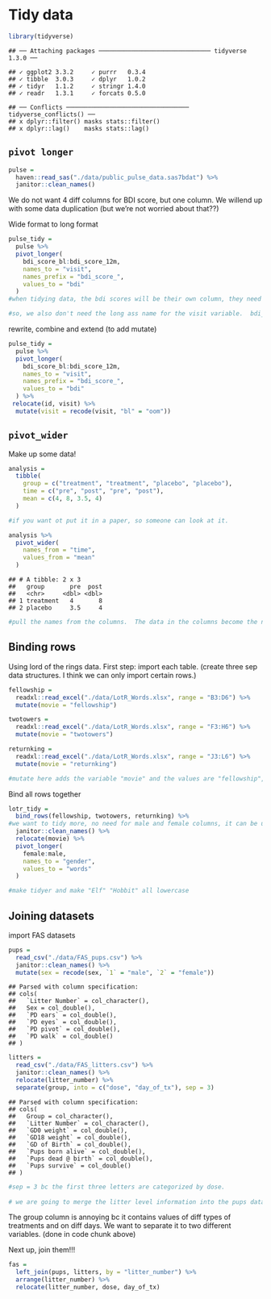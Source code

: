 Tidy data
================

``` r
library(tidyverse)
```

    ## ── Attaching packages ─────────────────────────────── tidyverse 1.3.0 ──

    ## ✓ ggplot2 3.3.2     ✓ purrr   0.3.4
    ## ✓ tibble  3.0.3     ✓ dplyr   1.0.2
    ## ✓ tidyr   1.1.2     ✓ stringr 1.4.0
    ## ✓ readr   1.3.1     ✓ forcats 0.5.0

    ## ── Conflicts ────────────────────────────────── tidyverse_conflicts() ──
    ## x dplyr::filter() masks stats::filter()
    ## x dplyr::lag()    masks stats::lag()

## `pivot longer`

``` r
pulse = 
  haven::read_sas("./data/public_pulse_data.sas7bdat") %>% 
  janitor::clean_names()
```

We do not want 4 diff columns for BDI score, but one column. We willend
up with some data duplication (but we’re not worried about that??)

Wide format to long format

``` r
pulse_tidy = 
  pulse %>% 
  pivot_longer(
    bdi_score_bl:bdi_score_12m,
    names_to = "visit",
    names_prefix = "bdi_score_",
    values_to = "bdi"
  )
#when tidying data, the bdi scores will be their own column, they need their own name, which we've named here as "visit". Their values will no longer fall under their current columns and need to be renamed as well to "bdi"

#so, we also don't need the long ass name for the visit variable.  bdi_score_bl can just be "bl" or "baseline".  The `names_prefix` fn removes it.  NEXT time, fix bl to 0m for consistency (IN THE NEXT CODE CHUNK.
```

rewrite, combine and extend (to add mutate)

``` r
pulse_tidy = 
  pulse %>% 
  pivot_longer(
    bdi_score_bl:bdi_score_12m,
    names_to = "visit",
    names_prefix = "bdi_score_",
    values_to = "bdi"
  ) %>% 
 relocate(id, visit) %>% 
  mutate(visit = recode(visit, "bl" = "oom"))
```

## `pivot_wider`

Make up some data\!

``` r
analysis = 
  tibble(
    group = c("treatment", "treatment", "placebo", "placebo"),
    time = c("pre", "post", "pre", "post"),
    mean = c(4, 8, 3.5, 4)
  )

#if you want ot put it in a paper, so someone can look at it.

analysis %>% 
  pivot_wider(
    names_from = "time",
    values_from = "mean"
  )
```

    ## # A tibble: 2 x 3
    ##   group       pre  post
    ##   <chr>     <dbl> <dbl>
    ## 1 treatment   4       8
    ## 2 placebo     3.5     4

``` r
#pull the names from the columns.  The data in the columns become the new column names
```

## Binding rows

Using lord of the rings data. First step: import each table. (create
three sep data structures. I think we can only import certain rows.)

``` r
fellowship = 
  readxl::read_excel("./data/LotR_Words.xlsx", range = "B3:D6") %>% 
  mutate(movie = "fellowship")

twotowers = 
  readxl::read_excel("./data/LotR_Words.xlsx", range = "F3:H6") %>% 
  mutate(movie = "twotowers")

returnking = 
  readxl::read_excel("./data/LotR_Words.xlsx", range = "J3:L6") %>% 
  mutate(movie = "returnking")

#mutate here adds the variable "movie" and the values are "fellowship", "twotowers", "returnking".
```

Bind all rows together

``` r
lotr_tidy = 
  bind_rows(fellowship, twotowers, returnking) %>% 
#we want to tidy more, no need for male and female columns, it can be under one "sex" and the values under "words"
  janitor::clean_names() %>% 
  relocate(movie) %>% 
  pivot_longer(
    female:male,
    names_to = "gender",
    values_to = "words"
  )

#make tidyer and make "Elf" "Hobbit" all lowercase
```

## Joining datasets

import FAS datasets

``` r
pups = 
  read_csv("./data/FAS_pups.csv") %>% 
  janitor::clean_names() %>% 
  mutate(sex = recode(sex, `1` = "male", `2` = "female"))
```

    ## Parsed with column specification:
    ## cols(
    ##   `Litter Number` = col_character(),
    ##   Sex = col_double(),
    ##   `PD ears` = col_double(),
    ##   `PD eyes` = col_double(),
    ##   `PD pivot` = col_double(),
    ##   `PD walk` = col_double()
    ## )

``` r
litters = 
  read_csv("./data/FAS_litters.csv") %>% 
  janitor::clean_names() %>% 
  relocate(litter_number) %>% 
  separate(group, into = c("dose", "day_of_tx"), sep = 3) 
```

    ## Parsed with column specification:
    ## cols(
    ##   Group = col_character(),
    ##   `Litter Number` = col_character(),
    ##   `GD0 weight` = col_double(),
    ##   `GD18 weight` = col_double(),
    ##   `GD of Birth` = col_double(),
    ##   `Pups born alive` = col_double(),
    ##   `Pups dead @ birth` = col_double(),
    ##   `Pups survive` = col_double()
    ## )

``` r
#sep = 3 bc the first three letters are categorized by dose. 
  
# we are going to merge the litter level information into the pups dataset. Litter number is the key, it exists in both places. 
```

The group column is annoying bc it contains values of diff types of
treatments and on diff days. We want to separate it to two different
variables. (done in code chunk above)

Next up, join them\!\!\!

``` r
fas = 
  left_join(pups, litters, by = "litter_number") %>% 
  arrange(litter_number) %>% 
  relocate(litter_number, dose, day_of_tx)
```
